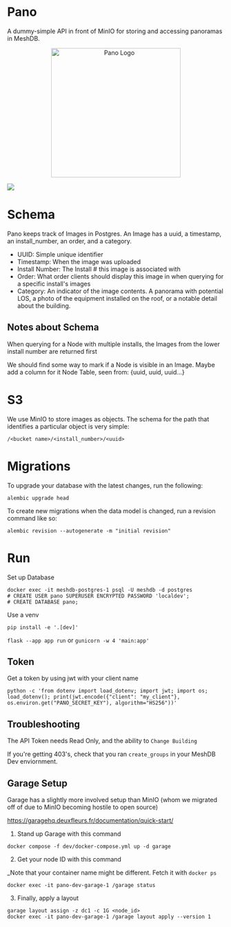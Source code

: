 # Pano

A dummy-simple API in front of MinIO for storing and accessing panoramas in MeshDB.

<p align="center">
  <img height="300px" src="https://github.com/user-attachments/assets/692fabb1-4b7c-4392-9731-604ebdf95af1" alt="Pano Logo">
</p>

<a href="https://codecov.io/github/WillNilges/pano" > 
 <img src="https://codecov.io/github/WillNilges/pano/graph/badge.svg?token=M51PLA57H7"/> 
 </a>

# Schema

Pano keeps track of Images in Postgres. An Image has a uuid, a timestamp,
an install_number, an order, and a category.

- UUID: Simple unique identifier
- Timestamp: When the image was uploaded
- Install Number: The Install # this image is associated with
- Order: What order clients should display this image in when querying
for a specific install's images 
- Category: An indicator of the image contents. A panorama with potential LOS,
a photo of the equipment installed on the roof, or a notable detail about the
building.

## Notes about Schema

When querying for a Node with multiple installs, the Images from the lower install
number are returned first

We should find some way to mark if a Node is visible in an Image. Maybe add a column for it
Node Table, seen from: {uuid, uuid, uuid...}

# S3

We use MinIO to store images as objects. The schema for the path that identifies
a particular object is very simple:

`/<bucket name>/<install_number>/<uuid>`

# Migrations

To upgrade your database with the latest changes, run the following:

```
alembic upgrade head
```

To create new migrations when the data model is changed, run a revision command
like so:

```
alembic revision --autogenerate -m "initial revision"
```

# Run

Set up Database

```
docker exec -it meshdb-postgres-1 psql -U meshdb -d postgres
# CREATE USER pano SUPERUSER ENCRYPTED PASSWORD 'localdev';
# CREATE DATABASE pano;
```

Use a venv

`pip install -e '.[dev]'`

`flask --app app run` or `gunicorn -w 4 'main:app'`

## Token

Get a token by using jwt with your client name 

`python -c 'from dotenv import load_dotenv; import jwt; import os; load_dotenv(); print(jwt.encode({"client": "my_client"}, os.environ.get("PANO_SECRET_KEY"), algorithm="HS256"))'`

## Troubleshooting

The API Token needs Read Only, and the ability to `Change Building`

If you're getting 403's, check that you ran `create_groups` in your MeshDB Dev enviornment.

## Garage Setup

Garage has a slightly more involved setup than MinIO (whom we migrated off of due to MinIO becoming hostile to open source)

https://garagehq.deuxfleurs.fr/documentation/quick-start/

1. Stand up Garage with this command

```
docker compose -f dev/docker-compose.yml up -d garage
```

2. Get your node ID with this command

_Note that your container name might be different. Fetch it with `docker ps`

```
docker exec -it pano-dev-garage-1 /garage status
```

3. Finally, apply a layout

```
garage layout assign -z dc1 -c 1G <node_id>
docker exec -it pano-dev-garage-1 /garage layout apply --version 1
```


